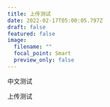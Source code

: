 ```yaml
---
title: 上传测试
date: 2022-02-17T05:00:05.797Z
draft: false
featured: false
image:
  filename: ""
  focal_point: Smart
  preview_only: false
---
```

中文测试

上传测试